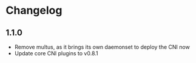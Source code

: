 # Changelog

## 1.1.0

- Remove multus, as it brings its own daemonset to deploy the CNI now
- Update core CNI plugins to v0.8.1
